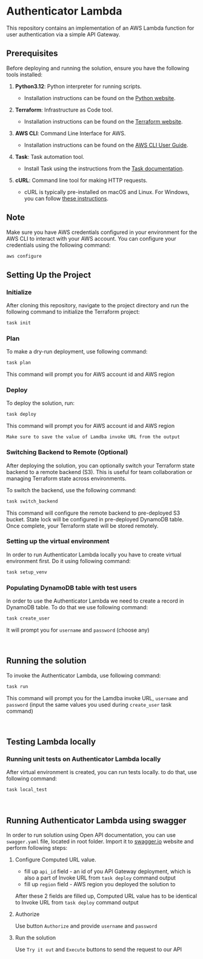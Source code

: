 # Authenticator Lambda

This repository contains an implementation of an AWS Lambda function for user authentication via a simple API Gateway.

## Prerequisites

Before deploying and running the solution, ensure you have the following tools installed:

1. **Python3.12**: Python interpreter for running scripts.
   - Installation instructions can be found on the [Python website](https://www.python.org/downloads).

1. **Terraform**: Infrastructure as Code tool.
   - Installation instructions can be found on the [Terraform website](https://www.terraform.io/downloads.html).

1. **AWS CLI**: Command Line Interface for AWS.
   - Installation instructions can be found on the [AWS CLI User Guide](https://docs.aws.amazon.com/cli/latest/userguide/getting-started-install.html).

1. **Task**: Task automation tool.
   - Install Task using the instructions from the [Task documentation](https://taskfile.dev/installation/#installation).

1. **cURL**: Command line tool for making HTTP requests.
   - cURL is typically pre-installed on macOS and Linux. For Windows, you can follow [these instructions](https://curl.se/windows/).

## Note
Make sure you have AWS credentials configured in your environment for the AWS CLI to interact with your AWS account. You can configure your credentials using the following command:

```bash
aws configure
```

## Setting Up the Project
### Initialize
After cloning this repository, navigate to the project directory and run the following command to initialize the Terraform project:

```bash
task init
```


### Plan
To make a dry-run deployment, use following command:

```bash
task plan
```
This command will prompt you for AWS account id and AWS region


### Deploy
To deploy the solution, run:

```bash
task deploy
```
This command will prompt you for AWS account id and AWS region

``` Make sure to save the value of Lamdba invoke URL from the output ```

### Switching Backend to Remote (Optional)
After deploying the solution, you can optionally switch your Terraform state backend to a remote backend (S3). This is useful for team collaboration or managing Terraform state across environments.

To switch the backend, use the following command:

```bash
task switch_backend
```

This command will configure the remote backend to pre-deployed S3 bucket. State lock will be configured in pre-deployed DynamoDB table. Once complete, your Terraform state will be stored remotely.

### Setting up the virtual environment
In order to run Authenticator Lambda locally you have to create virtual environment first. Do it using following command:

```bash
task setup_venv
```

### Populating DynamoDB table with test users
In order to use the Authenticator Lambda we need to create a record in DynamoDB table. To do that we use following command:

```bash
task create_user
```

It will prompt you for `username` and `password` (choose any)

<br>

## Running the solution
To invoke the Authenticator Lambda, use following command:

```bash
task run
```

This command will prompt you for the Lamdba invoke URL, `username` and `password` (input the same values you used during `create_user` task command)

<br>

## Testing Lambda locally
### Running unit tests on Authenticator Lambda locally
After virtual environment is created, you can run tests locally. to do that, use following command:

```bash
task local_test
```

<br>

## Running Authenticator Lambda using swagger
In order to run solution using Open API documentation, you can use `swagger.yaml` file, located in root folder. Import it to [swagger.io](https://editor.swagger.io/) website and perform following steps:

1. Configure Computed URL value.

   - fill up `api_id` field - an id of you API Gateway deployment, which is also a part of Invoke URL from `task deploy` command output
   - fill up `region` field - AWS region you deployed the solution to

   After these 2 fields are filled up, Computed URL value has to be identical to Invoke URL from `task deploy` command output

2. Authorize

   Use button `Authorize` and provide `username` and `password`

3. Run the solution

   Use `Try it out` and `Execute` buttons to send the request to our API




